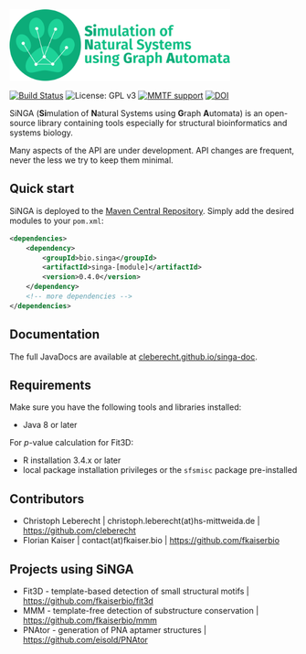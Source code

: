 <img src="singa_logo_text.png" height="125"/>

[![Build Status](https://travis-ci.org/cleberecht/singa.svg?branch=master)](https://travis-ci.org/cleberecht/singa)
![License: GPL v3](https://img.shields.io/badge/License-GPL%20v3-blue.svg)
[![MMTF support](https://img.shields.io/badge/MMTF-supported-blue.svg)](https://mmtf.rcsb.org/)
[![DOI](https://zenodo.org/badge/DOI/10.5281/zenodo.1239726.svg)](https://doi.org/10.5281/zenodo.1239726)

SiNGA (**Si**mulation of **N**atural Systems using **G**raph **A**utomata) is an open-source library containing tools especially for structural bioinformatics and systems biology.

Many aspects of the API are under development. API changes are frequent, never the less we try to keep them minimal.

## Quick start
SiNGA is deployed to the [Maven Central Repository](https://mvnrepository.com/artifact/de.bioforscher.singa). Simply add the desired modules to your ```pom.xml```:

```xml
<dependencies>
    <dependency>
        <groupId>bio.singa</groupId>
        <artifactId>singa-[module]</artifactId>
        <version>0.4.0</version>
    </dependency>
    <!-- more dependencies -->
</dependencies>
```
## Documentation
The full JavaDocs are available at [cleberecht.github.io/singa-doc](https://cleberecht.github.io/singa-doc).

## Requirements
Make sure you have the following tools and libraries installed:
- Java 8 or later

For _p_-value calculation for Fit3D: 
- R installation 3.4.x or later
- local package installation privileges or the `sfsmisc` package pre-installed

## Contributors
 - Christoph Leberecht | christoph.leberecht(at)hs-mittweida.de | https://github.com/cleberecht
 - Florian Kaiser | contact(at)fkaiser.bio | https://github.com/fkaiserbio

## Projects using SiNGA
 - Fit3D - template-based detection of small structural motifs | https://github.com/fkaiserbio/fit3d
 - MMM - template-free detection of substructure conservation | https://github.com/fkaiserbio/mmm
 - PNAtor - generation of PNA aptamer structures | https://github.com/eisold/PNAtor

